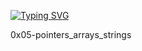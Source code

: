 [![Typing SVG](https://readme-typing-svg.herokuapp.com?font=Fira+Code&weight=600&size=25&pause=1000&color=00C7F7&width=435&lines=MORE+FUNCTIONS_NESTED+LOOPS)](https://git.io/typing-svg)

0x05-pointers_arrays_strings
